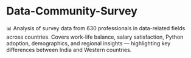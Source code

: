 # Data-Community-Survey
📊 Analysis of survey data from 630 professionals in data-related fields across countries. Covers work-life balance, salary satisfaction, Python adoption, demographics, and regional insights — highlighting key differences between India and Western countries.

